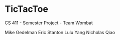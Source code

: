 TicTacToe
=========

CS 411 - Semester Project - Team Wombat

Mike Gedelman
Eric Stanton
Lulu Yang
Nicholas Qiao
